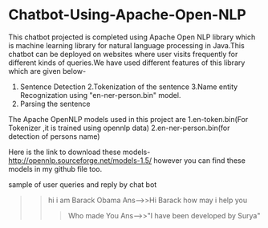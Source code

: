 # Chatbot-Using-Apache-Open-NLP
This chatbot projected is completed using Apache Open NLP library which is machine learning library for natural language processing in Java.This chatbot can be deployed on websites where user visits frequently for different kinds of queries.We have used different features of this library which are given below-
1. Sentence Detection
2.Tokenization of the sentence
3.Name entity Recognization using "en-ner-person.bin" model.
4. Parsing the sentence

The Apache OpenNLP models used in this project are 
1.en-token.bin(For Tokenizer ,it is trained using opennlp data)
2.en-ner-person.bin(for detection of persons name)

Here is the link to download these models-
http://opennlp.sourceforge.net/models-1.5/
however you can find these models in my github file too.

sample of user queries and reply by chat bot
>>hi i am Barack Obama
Ans-->>Hi Barack how may i help you
>>>Who made You
Ans-->>"I have been developed by Surya"
